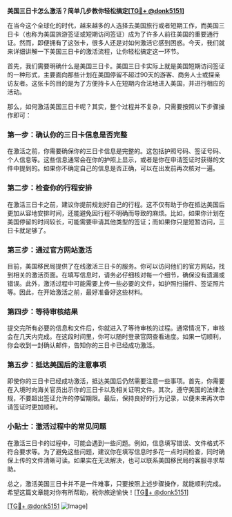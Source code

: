 **美国三日卡怎么激活？简单几步教你轻松搞定[[TG💪+ @donk5151](https://t.me/s/donk5151)]**

在当今这个全球化的时代，越来越多的人选择去美国旅行或者短期工作，而美国三日卡（也称为美国旅游签证或短期访问签证）成为了许多人前往美国的重要通行证。然而，即便拥有了这张卡，很多人还是对如何激活它感到困惑。今天，我们就来详细讲解一下美国三日卡的激活流程，让你轻松搞定这一环节。

首先，我们需要明确什么是美国三日卡。美国三日卡实际上就是美国短期访问签证的一种形式，主要面向那些计划在美国停留不超过90天的游客、商务人士或探亲访友者。这张卡的目的是为了方便持卡人在短期内合法地进入美国，并进行相应的活动。

那么，如何激活美国三日卡呢？其实，整个过程并不复杂，只需要按照以下步骤操作即可：

### 第一步：确认你的三日卡信息是否完整

在激活之前，你需要确保你的三日卡信息是完整的。这包括护照号码、签证号码、个人信息等。这些信息通常会在你的护照上显示，或者是你在申请签证时获得的文件中提到的。如果你不确定自己的信息是否正确，可以在出发前再次核对一遍。

### 第二步：检查你的行程安排

在激活三日卡之前，建议你提前规划好自己的行程。这不仅有助于你在抵达美国后更加从容地安排时间，还能避免因行程不明确而导致的麻烦。比如，如果你计划在美国停留的时间较长，可能需要申请其他类型的签证；而如果你只是短暂访问，三日卡就足够了。

### 第三步：通过官方网站激活

目前，美国移民局提供了在线激活三日卡的服务。你可以访问他们的官方网站，找到相关的激活页面。在填写信息时，请务必仔细核对每一个细节，确保没有遗漏或错误。此外，激活过程中可能需要上传一些必要的文件，如护照扫描件、签证照片等。因此，在开始激活之前，最好准备好这些材料。

### 第四步：等待审核结果

提交完所有必要的信息和文件后，你就进入了等待审核的过程。通常情况下，审核会在几天内完成。在这段时间里，你可以随时登录官网查看进度。如果一切顺利，你会收到一封确认邮件，告知你的三日卡已经成功激活。

### 第五步：抵达美国后的注意事项

即使你的三日卡已经成功激活，抵达美国后仍然需要注意一些事项。首先，你需要在入境时向海关官员出示你的三日卡以及相关证明文件。其次，遵守美国的法律法规，不要超出签证允许的停留期限。最后，保持良好的行为记录，以便未来再次申请签证时更加顺利。

### 小贴士：激活过程中的常见问题

在激活三日卡的过程中，可能会遇到一些问题。例如，信息填写错误、文件格式不符合要求等。为了避免这些问题，建议你在填写信息时多花一点时间检查，同时确保上传的文件清晰可读。如果实在无法解决，也可以联系美国移民局的客服寻求帮助。

总之，激活美国三日卡并不是一件难事，只要按照上述步骤操作，就能顺利完成。希望这篇文章能对你有所帮助，祝你旅途愉快！[[TG💪+ @donk5151](https://t.me/s/donk5151)]

[[TG💪+ @donk5151](https://t.me/s/donk5151) ![Image](https://i.postimg.cc/rwNCRYN7/Snipaste-2025-04-30-17-27-05.png)]